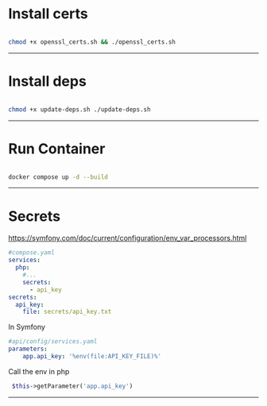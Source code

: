 # Install certs

```bash

chmod +x openssl_certs.sh && ./openssl_certs.sh

```
---

# Install deps

```bash

chmod +x update-deps.sh ./update-deps.sh

```

---

# Run Container

```bash

docker compose up -d --build

```

---

# Secrets

https://symfony.com/doc/current/configuration/env_var_processors.html

```yaml
#compose.yaml
services:
  php:
	#...
    secrets:
      - api_key
secrets:
  api_key:
    file: secrets/api_key.txt
```

In Symfony

```yaml
#api/config/services.yaml
parameters:
    app.api_key: '%env(file:API_KEY_FILE)%'
```

Call the env in php

```php
 $this->getParameter('app.api_key')
```


---
